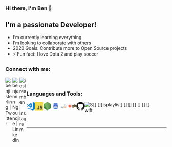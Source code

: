 ### Hi there, I'm Ben 👋
## I'm a passionate Developer!
-  I’m currently learning everything 
-  I’m looking to collaborate with others 
-  2020 Goals: Contribute more to Open Source projects
- ⚡ Fun fact: I love Dota 2 and play soccer 
### Connect with me:
[<img align="left" alt="benjisterling | Twitter" width="22px" src="https://cdn.jsdelivr.net/npm/simple-icons@v3/icons/twitter.svg" />][twitter]
[<img align="left" alt="benjamin Ngoundjé | LinkedIn" width="22px" src="https://cdn.jsdelivr.net/npm/simple-icons@v3/icons/linkedin.svg" />][linkedin]
[<img align="left" alt="iostreamben | Instagram" width="22px" src="https://cdn.jsdelivr.net/npm/simple-icons@v3/icons/instagram.svg" />][instagram]

<br />

### Languages and Tools:
[<img align="left" alt="Visual Studio Code" width="26px" src="https://raw.githubusercontent.com/github/explore/80688e429a7d4ef2fca1e82350fe8e3517d3494d/topics/visual-studio-code/visual-studio-code.png" />]
[<img align="left" alt="JavaScript" width="26px" src="https://raw.githubusercontent.com/github/explore/80688e429a7d4ef2fca1e82350fe8e3517d3494d/topics/javascript/javascript.png" />][jsplaylist]
[<img align="left" alt="Node.js" width="26px" src="https://raw.githubusercontent.com/github/explore/80688e429a7d4ef2fca1e82350fe8e3517d3494d/topics/nodejs/nodejs.png" />]
[<img align="left" alt="SQL" width="26px" src="https://raw.githubusercontent.com/github/explore/80688e429a7d4ef2fca1e82350fe8e3517d3494d/topics/sql/sql.png" />]
[<img align="left" alt="MySQL" width="26px" src="https://raw.githubusercontent.com/github/explore/80688e429a7d4ef2fca1e82350fe8e3517d3494d/topics/mysql/mysql.png" />]
[<img align="left" alt="Git" width="26px" src="https://raw.githubusercontent.com/github/explore/80688e429a7d4ef2fca1e82350fe8e3517d3494d/topics/git/git.png" />]
[<img align="left" alt="GitHub" width="26px" src="https://raw.githubusercontent.com/github/explore/78df643247d429f6cc873026c0622819ad797942/topics/github/github.png" />]
[<img align="left" alt="Swift" width="26px" src="https://e7.pngegg.com/pngimages/912/253/png-clipart-apple-worldwide-developers-conference-swift-apple-developer-eagle-security-logo-text-logo.png" />]

<br />
<br />

---
[twitter]: https://twitter.com/benjisterling
[youtube]: https://www.youtube.com/channel/UCdnwUXe1FMQVet1vUgdUBkw
[instagram]: https://www.instagram.com/iostreamben
[linkedin]: https://www.linkedin.com/in/benjamin-ngoundj%C3%A9-4264669a/
[facebook]: https://www.facebook.com/BenjiSterling
